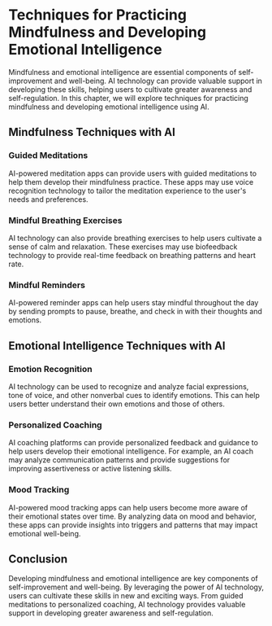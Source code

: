 # Techniques for Practicing Mindfulness and Developing Emotional Intelligence

Mindfulness and emotional intelligence are essential components of self-improvement and well-being. AI technology can provide valuable support in developing these skills, helping users to cultivate greater awareness and self-regulation. In this chapter, we will explore techniques for practicing mindfulness and developing emotional intelligence using AI.

Mindfulness Techniques with AI
------------------------------

### Guided Meditations

AI-powered meditation apps can provide users with guided meditations to help them develop their mindfulness practice. These apps may use voice recognition technology to tailor the meditation experience to the user's needs and preferences.

### Mindful Breathing Exercises

AI technology can also provide breathing exercises to help users cultivate a sense of calm and relaxation. These exercises may use biofeedback technology to provide real-time feedback on breathing patterns and heart rate.

### Mindful Reminders

AI-powered reminder apps can help users stay mindful throughout the day by sending prompts to pause, breathe, and check in with their thoughts and emotions.

Emotional Intelligence Techniques with AI
-----------------------------------------

### Emotion Recognition

AI technology can be used to recognize and analyze facial expressions, tone of voice, and other nonverbal cues to identify emotions. This can help users better understand their own emotions and those of others.

### Personalized Coaching

AI coaching platforms can provide personalized feedback and guidance to help users develop their emotional intelligence. For example, an AI coach may analyze communication patterns and provide suggestions for improving assertiveness or active listening skills.

### Mood Tracking

AI-powered mood tracking apps can help users become more aware of their emotional states over time. By analyzing data on mood and behavior, these apps can provide insights into triggers and patterns that may impact emotional well-being.

Conclusion
----------

Developing mindfulness and emotional intelligence are key components of self-improvement and well-being. By leveraging the power of AI technology, users can cultivate these skills in new and exciting ways. From guided meditations to personalized coaching, AI technology provides valuable support in developing greater awareness and self-regulation.
